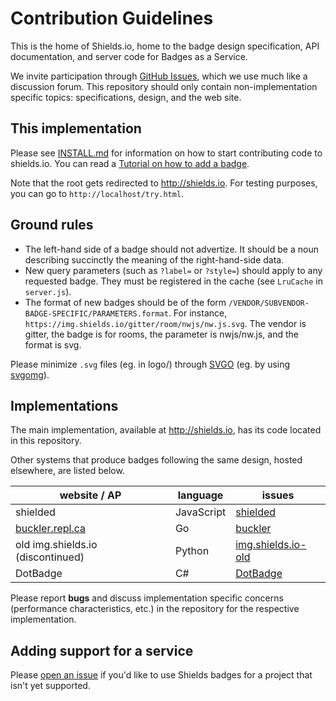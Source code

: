 # Contribution Guidelines

This is the home of Shields.io, home to the badge design specification, API documentation, and server code for Badges as a Service.

We invite participation through [GitHub Issues][], which we use much like a discussion forum. This repository should only contain non-implementation specific topics: specifications, design, and the web site.

## This implementation

Please see [INSTALL.md][] for information on how to start contributing code to
shields.io.
You can read a [Tutorial on how to add a badge](doc/TUTORIAL.md).

[INSTALL.md]: ./INSTALL.md

Note that the root gets redirected to <http://shields.io>.
For testing purposes, you can go to `http://localhost/try.html`.

## Ground rules

- The left-hand side of a badge should not advertize. It should be a noun
  describing succinctly the meaning of the right-hand-side data.
- New query parameters (such as `?label=` or `?style=`) should apply to any
  requested badge. They must be registered in the cache (see `LruCache` in
  `server.js`).
- The format of new badges should be of the form
  `/VENDOR/SUBVENDOR-BADGE-SPECIFIC/PARAMETERS.format`. For instance,
  `https://img.shields.io/gitter/room/nwjs/nw.js.svg`. The vendor is gitter, the
  badge is for rooms, the parameter is nwjs/nw.js, and the format is svg.

Please minimize `.svg` files (eg. in logo/) through [SVGO][] (eg. by using
[svgomg][]).

[SVGO]: https://github.com/svg/svgo
[svgomg]: https://jakearchibald.github.io/svgomg/

## Implementations

The main implementation, available at <http://shields.io>, has its code located in this repository.

Other systems that produce badges following the same design, hosted elsewhere, are listed below.

| website / AP                      | language   | issues                       |
| --------------------------------- | ---------- | ---------------------------- |
| shielded                          | JavaScript | [shielded][shielded issues]  |
| [buckler.repl.ca][]               | Go         | [buckler][buckler issues]    |
| old img.shields.io (discontinued) | Python     | [img.shields.io-old][]       |
| DotBadge                          | C#         | [DotBadge](https://github.com/rebornix/DotBadge/issues) |

Please report **bugs** and discuss implementation specific concerns (performance characteristics, etc.) in the repository for the respective implementation.

## Adding support for a service

Please [open an issue][new issue] if you'd like to use Shields badges for a project that isn't yet supported.


[shields.io]: http://shields.io/
[website]: https://github.com/badges/shields/tree/gh-pages
[GitHub Issues]: https://github.com/badges/shields/issues
[new issue]: https://github.com/badges/shields/issues/new

[img.shields.io]: http://img.shields.io/
[gh-badges issues]: https://github.com/badges/shields/issues
[primary]: https://github.com/badges/shields/issues/94

[shielded issues]: https://github.com/badges/shielded/issues

[buckler.repl.ca]: http://buckler.repl.ca/
[buckler issues]: https://github.com/badges/buckler/issues

[img.shields.io-old]: https://github.com/badges/img.shields.io-old/issues
